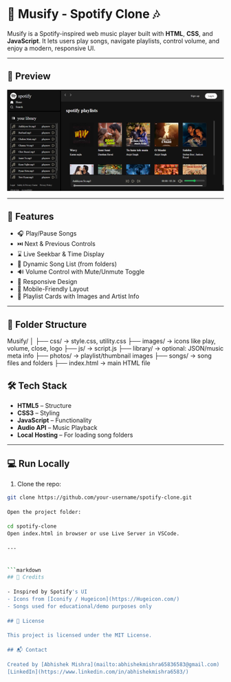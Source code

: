 # 🎵 Musify - Spotify Clone 🎶

Musify is a Spotify-inspired web music player built with **HTML**, **CSS**, and **JavaScript**. It lets users play songs, navigate playlists, control volume, and enjoy a modern, responsive UI.

---

## 📸 Preview

![Musify Preview](photos/output.png)


---

## 🚀 Features

- 🎧 Play/Pause Songs
- ⏭️ Next & Previous Controls
- ⌛ Live Seekbar & Time Display
- 📁 Dynamic Song List (from folders)
- 🔊 Volume Control with Mute/Unmute Toggle
- 🎨 Responsive Design
- 📱 Mobile-Friendly Layout
- 🎵 Playlist Cards with Images and Artist Info

---


## 📁 Folder Structure
Musify/
│
├── css/         → style.css, utility.css
├── images/      → icons like play, volume, close, logo
├── js/          → script.js
├── library/     → optional: JSON/music meta info
├── photos/      → playlist/thumbnail images
├── songs/       → song files and folders
├── index.html   → main HTML file


## 🛠️ Tech Stack

- **HTML5** – Structure  
- **CSS3** – Styling  
- **JavaScript** – Functionality  
- **Audio API** – Music Playback  
- **Local Hosting** – For loading song folders

---

## 💻 Run Locally

1. Clone the repo:
```bash
git clone https://github.com/your-username/spotify-clone.git

Open the project folder:

cd spotify-clone
Open index.html in browser or use Live Server in VSCode.

---


```markdown
## 🙏 Credits

- Inspired by Spotify's UI
- Icons from [Iconify / Hugeicon](https://Hugeicon.com/)
- Songs used for educational/demo purposes only

## 📄 License

This project is licensed under the MIT License.

## 📬 Contact

Created by [Abhishek Mishra](mailto:abhishekmishra65836583@gmail.com)  
[LinkedIn](https://www.linkedin.com/in/abhishekmishra6583/)
